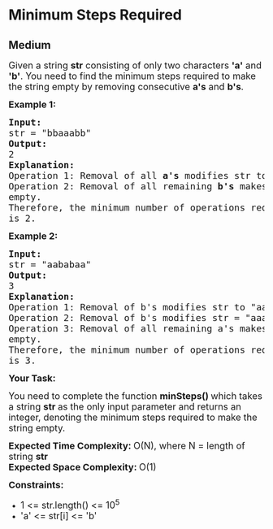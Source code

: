 # Minimum Steps Required
## Medium
<div class="problems_problem_content__Xm_eO" style="user-select: auto;"><p style="user-select: auto;"><span style="font-size: 18px; user-select: auto;">Given a string <strong style="user-select: auto;">str</strong> consisting of only two characters <strong style="user-select: auto;">'a'</strong>&nbsp;and <strong style="user-select: auto;">'b'</strong>. You need to find the minimum steps required to make the string empty by removing&nbsp;consecutive <strong style="user-select: auto;">a's</strong> and <strong style="user-select: auto;">b's</strong>.</span></p>

<p style="user-select: auto;"><strong style="user-select: auto;"><span style="font-size: 18px; user-select: auto;">Example 1:</span></strong></p>

<pre style="user-select: auto;"><span style="font-size: 18px; user-select: auto;"><strong style="user-select: auto;">Input:</strong></span>
<span style="font-size: 18px; user-select: auto;">str = "bbaaabb"</span>
<span style="font-size: 18px; user-select: auto;"><strong style="user-select: auto;">Output:</strong></span>
<span style="font-size: 18px; user-select: auto;">2</span>
<span style="font-size: 18px; user-select: auto;"><strong style="user-select: auto;">Explanation:</strong></span>
<span style="font-size: 18px; user-select: auto;">Operation 1: Removal of all <strong style="user-select: auto;">a's</strong> modifies str to "bbbb".
Operation 2: Removal of all remaining <strong style="user-select: auto;">b's</strong> makes str
empty.
Therefore, the minimum number of operations required
is 2.</span></pre>

<p style="user-select: auto;"><span style="font-size: 18px; user-select: auto;"><strong style="user-select: auto;">Example 2:</strong></span></p>

<pre style="user-select: auto;"><span style="font-size: 18px; user-select: auto;"><strong style="user-select: auto;">Input:</strong>
str = "aababaa"
<strong style="user-select: auto;">Output:</strong>
3
<strong style="user-select: auto;">Explanation:</strong>
Operation 1: Removal of b's modifies str to "aaabaa".
Operation 2: Removal of b's modifies str = "aaaaa".
Operation 3: Removal of all remaining a's makes str 
empty.
Therefore, the minimum number of operations required 
is 3.</span>
</pre>

<p style="user-select: auto;"><strong style="user-select: auto;"><span style="font-size: 18px; user-select: auto;">Your Task:</span></strong></p>

<p style="user-select: auto;"><span style="font-size: 18px; user-select: auto;">You need to complete the function <strong style="user-select: auto;">minSteps()&nbsp;</strong>which takes a string <strong style="user-select: auto;">str&nbsp;</strong>as the only input parameter and returns an integer, denoting the minimum steps required to make the string empty.</span></p>

<p style="user-select: auto;"><strong style="user-select: auto;"><span style="font-size: 18px; user-select: auto;">Expected Time Complexity:&nbsp;</span></strong><span style="font-size: 18px; user-select: auto;">O(N), where N = length of string <strong style="user-select: auto;">str<br style="user-select: auto;">
Expected Space Complexity:&nbsp;</strong>O(1)</span></p>

<p style="user-select: auto;"><strong style="user-select: auto;"><span style="font-size: 18px; user-select: auto;">Constraints:</span></strong></p>

<ul style="user-select: auto;">
	<li style="user-select: auto;"><span style="font-size: 18px; user-select: auto;">1 &lt;= str.length() &lt;= 10<sup style="user-select: auto;">5</sup></span></li>
	<li style="user-select: auto;"><span style="font-size: 18px; user-select: auto;">'a' &lt;= str[i] &lt;= 'b'&nbsp;</span></li>
</ul>
</div>